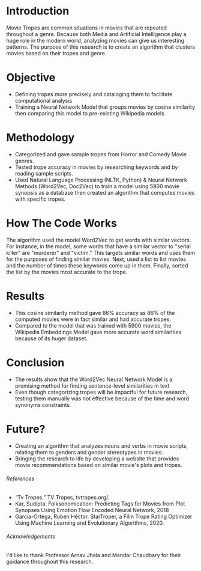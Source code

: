# Introduction

Movie Tropes are common situations in movies that are repeated throughout a genre. Because both Media and Artificial Intelligence play a huge role in the modern world, analyzing movies can give us interesting patterns. The purpose of this research is to create an algorithm that clusters movies based on their tropes and genre. 

# Objective
- Defining tropes more precisely and cataloging them to facilitate computational analysis
- Training a Neural Network Model that groups movies by cosine similarity then comparing this model to pre-existing Wikipedia models

# Methodology
- Categorized and gave sample tropes from Horror and Comedy Movie genres.
- Tested trope accuracy in movies by researching keywords and by reading sample scripts.
- Used Natural Language Processing (NLTK, Python) & Neural Network Methods (Word2Vec, Doc2Vec) to train a model using 5900 movie synopsis as a database then created an algorithm that computes movies with specific tropes.

# How The Code Works
The algorithm used the model Word2Vec to get words with similar vectors. For instance, in the model, some words that have a similar vector to "serial killer" are "murderer" and "victim."  This targets similar words and uses them for the purposes of finding similar movies. Next, used a list<dictionary> to list movies and the number of times these keywords come up in them. Finally, sorted the list by the movies most accurate to the trope.
  
# Results
- This cosine similarity method gave 86% accuracy as 86% of the computed movies were in fact similar and had accurate tropes.
- Compared to the model that was trained with 5900 movies, the Wikipedia Embeddings Model gave more accurate word similarities because of its huger dataset.

# Conclusion
- The results show that the Word2Vec Neural Network Model is a promising  method for finding sentence-level similarities in text
- Even though categorizing tropes will be impactful for future research, testing them manually was not effective because of the time and word synonyms constraints. 

# Future?
- Creating an algorithm that analyzes nouns and verbs in movie scripts, relating them to genders and gender stereotypes in movies. 
- Bringing the research to life by developing a website that provides movie recommendations based on similar movie's plots and tropes.

  
###### References
- “Tv Tropes.” TV Tropes, tvtropes.org/.
- Kar, Sudipta. Folksonomication: Predicting Tags for Movies from Plot Synopses Using Emotion Flow Encoded Neural Network, 2018
- García-Ortega, Rubén Héctor. StarTroper, a Film Trope Rating Optimizer Using Machine Learning and Evolutionary Algorithms, 2020.

###### Acknowledgements
  I'd like to thank Professor Arnav Jhala and Mandar Chaudhary for their guidance throughout this research.
